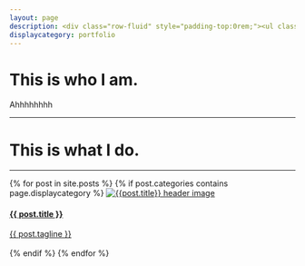 ```yaml
---
layout: page
description: <div class="row-fluid" style="padding-top:0rem;"><ul class="list-inline text-center"><li><a href="http://github.com/madCode/"><img id="social-button" class="img-responsive social-button" src="/images/icons/github.png" alt="github profile"></a></li><li><a href="https://www.linkedin.com/pub/madeeha-ghori/40/6b8/65b"><img id="social-button" class="img-responsive social-button" src="/images/icons/linkedin.png" alt="linkedin profile"></a></li><li><a href="https://www.hackster.io/madcode"><img id="social-button" class="img-responsive social-button" src="/images/icons/hackster.png" alt="linkedin profile"></a></li></ul></div>
displaycategory: portfolio
---
```

<h1>This is who I am.</h1>
<p>Ahhhhhhhh</p>
<hr/>
<h1>This is what I do.</h1>
<hr/>
<div id="portfolio">
{% for post in site.posts %}
{% if post.categories contains page.displaycategory %}
<a href="{{ BASE_PATH }}{{ post.url }}" class="col-sm-6">
    <img src="{{post.teaser}}" class="img-responsive" alt="{{post.title}} header image">
    <div class="portfolio-caption">
        <h4>{{ post.title }}</h4>
        <div class="text-muted">{{ post.tagline }}</div>
        <br>
    </div>
</a>
{% endif %}
{% endfor %}
</div>
<!-- <br>
<h1>Blog Posts</h1>
<hr/>
<section id="blog">
{% for post in paginator.posts %}
<div class="post-preview">
    <a href="{{ post.url | prepend: site.baseurl }}">
        <h2>
            {{ post.title }}
        </h2>
        {% if post.subtitle %}
        <h3 class="post-subtitle">
            {{ post.subtitle }}
        </h3>
        {% endif %}
    </a>
    <p class="post-meta">Posted {% if post.author != "by Madeeha Ghori"%}{{ post.author }}{% else %}{{ site.title }}{% endif %} on {{ post.date | date: "%B %-d, %Y" }}</p>
</div>
<hr>
{% endfor %}

<!-- Pager 
{% if paginator.total_pages > 1 %}
<ul class="pager">
    {% if paginator.previous_page %}
    <li class="previous">
        <a href="{{ paginator.previous_page_path | prepend: site.baseurl | replace: '//', '/' }}">&larr; Newer Posts</a>
    </li>
    {% endif %}
    {% if paginator.next_page %}
    <li class="next">
        <a href="{{ paginator.next_page_path | prepend: site.baseurl | replace: '//', '/' }}">Older Posts &rarr;</a>
    </li>
    {% endif %}
</ul>
{% endif %}
</section>
 -->



 <!-- <div style="padding-top:1rem"><a id="social-button" href="http://github.com/madCode/" style="padding-left:0rem"><i class="fa fa-github-square fa-2x" alt="github profile"></i></a><a id="social-button" href="https://www.linkedin.com/pub/madeeha-ghori/40/6b8/65b"><i class="fa fa-linkedin-square fa-2x social-button" alt="linkedin profile"></i></a><a id="social-button" href="https://www.hackster.io/madcode"><i class="fa fa-h-square fa-2x social-button" alt="linkedin profile"></i></a></div> -->

<!-- <br><ul class="list-inline center-block"><li><a href="https://github.com/madCode"><span class="fa-stack fa-lg"><i class="fa fa-circle fa-stack-2x fa-inverse"></i><i class="fa fa-github fa-stack-2x"></i></span></a></li><li><a href="https://github.com/madCode"><span class="fa-stack fa-lg"><i class="fa fa-circle fa-stack-2x"></i><i class="fa fa-linkedin fa-stack-1x fa-inverse"></i></span></a></li><li><a href="https://www.hackster.io/madcode"><span class="fa-stack fa-lg"><i class="fa fa-circle fa-stack-2x"></i><i class="fa fa-header fa-stack-1x fa-inverse"></i></span></a></li></ul> -->